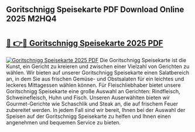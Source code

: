 ## Goritschnigg Speisekarte PDF Download Online 2025 M2HQ4

# <h2><a href="http://gccr8p.nevu.top/?p=Goritschnigg+Speisekarte">🔗 👉🔴 Goritschnigg Speisekarte 2025 PDF</a></h2>

[![Goritschnigg Speisekarte 2025 PDF](https://i.imgur.com/dBaPXMq.png)](http://gccr8p.nevu.top/?p=Goritschnigg+Speisekarte)
Die Goritschnigg Speisekarte ist die Kunst, ein Gericht zu kreieren und zwischen einer Vielzahl von Gerichten zu wählen. Wir bieten auf unserer Goritschnigg Speisekarte einen Salatbereich an, in dem Sie aus frischen Gemüse- und Obstsalaten für ein leichtes und leckeres Mittagessen wählen können. Für Fleischliebhaber bietet unsere Goritschnigg Speisekarte eine große Auswahl an Gerichten: Rindfleisch, Schweinefleisch, Huhn und Fisch. Unseren Auserwählten bieten wir Gourmet-Gerichte wie Schaschlik und Steak an, die auf frischem Feuer zubereitet werden. In jedem Fall sind wir bereit, Ihnen bei der Auswahl der Speisen auf der Goritschnigg Speisekarte zu helfen und Ihnen einen angenehmen und bequemen Service zu bieten.
